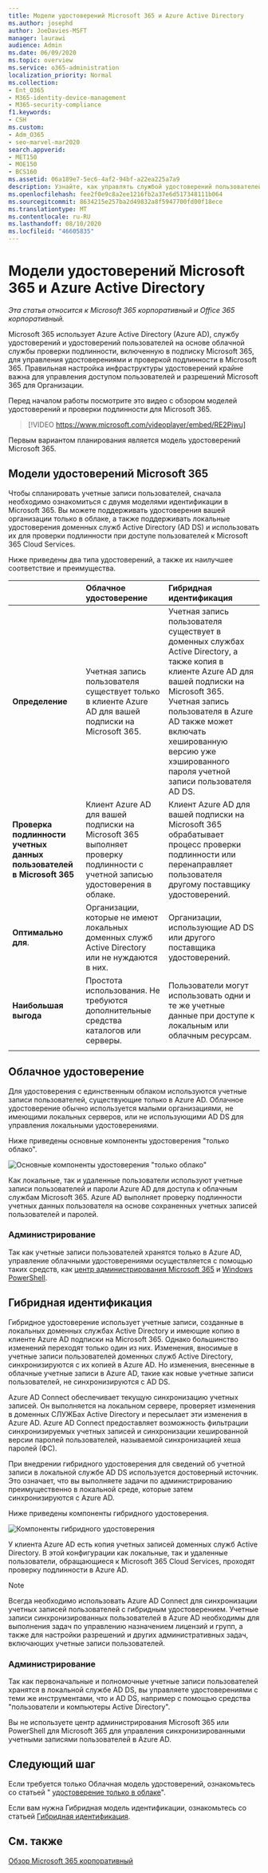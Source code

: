 ```yaml
---
title: Модели удостоверений Microsoft 365 и Azure Active Directory
ms.author: josephd
author: JoeDavies-MSFT
manager: laurawi
audience: Admin
ms.date: 06/09/2020
ms.topic: overview
ms.service: o365-administration
localization_priority: Normal
ms.collection:
- Ent_O365
- M365-identity-device-management
- M365-security-compliance
f1.keywords:
- CSH
ms.custom:
- Adm_O365
- seo-marvel-mar2020
search.appverid:
- MET150
- MOE150
- BCS160
ms.assetid: 06a189e7-5ec6-4af2-94bf-a22ea225a7a9
description: Узнайте, как управлять службой удостоверений пользователей Azure AD в Microsoft 365, используя только облачные или гибридные модели удостоверений.
ms.openlocfilehash: fee2f0e9c8a2ee1216fb2a37e6d517348111b064
ms.sourcegitcommit: 8634215e257ba2d49832a8f5947700fd00f18ece
ms.translationtype: MT
ms.contentlocale: ru-RU
ms.lasthandoff: 08/10/2020
ms.locfileid: "46605835"
---
```

# <a name="microsoft-365-identity-models-and-azure-active-directory"></a>Модели удостоверений Microsoft 365 и Azure Active Directory

*Эта статья относится к Microsoft 365 корпоративный и Office 365 корпоративный.*

Microsoft 365 использует Azure Active Directory (Azure AD), службу удостоверений и удостоверений пользователей на основе облачной службы проверки подлинности, включенную в подписку Microsoft 365, для управления удостоверениями и проверкой подлинности в Microsoft 365. Правильная настройка инфраструктуры удостоверений крайне важна для управления доступом пользователей и разрешений Microsoft 365 для Организации.

Перед началом работы посмотрите это видео с обзором моделей удостоверений и проверки подлинности для Microsoft 365.

> [!VIDEO https://www.microsoft.com/videoplayer/embed/RE2Pjwu]

Первым вариантом планирования является модель удостоверений Microsoft 365.

## <a name="microsoft-365-identity-models"></a>Модели удостоверений Microsoft 365

Чтобы спланировать учетные записи пользователей, сначала необходимо ознакомиться с двумя моделями идентификации в Microsoft 365. Вы можете поддерживать удостоверения вашей организации только в облаке, а также поддерживать локальные удостоверения доменных служб Active Directory (AD DS) и использовать их для проверки подлинности при доступе пользователей к Microsoft 365 Cloud Services.  

Ниже приведены два типа удостоверений, а также их наилучшее соответствие и преимущества.

| | Облачное удостоверение | Гибридная идентификация |
|:-------|:-----|:-----|
| **Определение** | Учетная запись пользователя существует только в клиенте Azure AD для вашей подписки на Microsoft 365. | Учетная запись пользователя существует в доменных службах Active Directory, а также копия в клиенте Azure AD для вашей подписки на Microsoft 365. Учетная запись пользователя в Azure AD также может включать хешированную версию уже хэшированного пароля учетной записи пользователя AD DS. |
| **Проверка подлинности учетных данных пользователей в Microsoft 365** | Клиент Azure AD для вашей подписки на Microsoft 365 выполняет проверку подлинности с учетной записью удостоверения в облаке. | Клиент Azure AD для вашей подписки на Microsoft 365 обрабатывает процесс проверки подлинности или перенаправляет пользователя другому поставщику удостоверений. |
| **Оптимально для**. | Организации, которые не имеют локальных доменных служб Active Directory или не нуждаются в них. | Организации, использующие AD DS или другого поставщика удостоверений. |
| **Наибольшая выгода** | Простота использования. Не требуются дополнительные средства каталогов или серверы. | Пользователи могут использовать одни и те же учетные данные при доступе к локальным или облачным ресурсам. |
||||

## <a name="cloud-only-identity"></a>Облачное удостоверение

Для удостоверения с единственным облаком используются учетные записи пользователей, существующие только в Azure AD. Облачное удостоверение обычно используется малыми организациями, не имеющими локальных серверов, или не использующими AD DS для управления локальными удостоверениями. 

Ниже приведены основные компоненты удостоверения "только облако".
 
![Основные компоненты удостоверения "только облако"](./media/about-office-365-identity/cloud-only-identity.png)

Как локальные, так и удаленные пользователи используют учетные записи пользователей и пароли Azure AD для доступа к облачным службам Microsoft 365. Azure AD выполняет проверку подлинности учетных данных пользователя на основе сохраненных учетных записей пользователей и паролей.

### <a name="administration"></a>Администрирование
Так как учетные записи пользователей хранятся только в Azure AD, управление облачными удостоверениями осуществляется с помощью таких средств, как [центр администрирования Microsoft 365](https://admin.microsoft.com) и [Windows PowerShell](https://docs.microsoft.com/office365/enterprise/powershell/manage-user-accounts-and-licenses-with-office-365-powershell). 

## <a name="hybrid-identity"></a>Гибридная идентификация

Гибридное удостоверение использует учетные записи, созданные в локальных доменных службах Active Directory и имеющие копию в клиенте Azure AD подписки на Microsoft 365. Однако большинство изменений переходят только один из них. Изменения, вносимые в учетные записи пользователей доменных служб Active Directory, синхронизируются с их копией в Azure AD. Но изменения, внесенные в облачные учетные записи в Azure AD, такие как новые учетные записи пользователей, не синхронизируются с AD DS.

Azure AD Connect обеспечивает текущую синхронизацию учетных записей. Он выполняется на локальном сервере, проверяет изменения в доменных СЛУЖБах Active Directory и пересылает эти изменения в Azure AD. Azure AD Connect предоставляет возможность фильтрации синхронизируемых учетных записей и синхронизации хешированной версии паролей пользователей, называемой синхронизацией хеша паролей (ФС).

При внедрении гибридного удостоверения для сведений об учетной записи в локальной службе AD DS используется достоверный источник. Это означает, что вы выполняете задачи по администрированию преимущественно в локальной среде, которые затем синхронизируются с Azure AD. 

Ниже приведены компоненты гибридного удостоверения.

![Компоненты гибридного удостоверения](./media/about-office-365-identity/hybrid-identity.png)

У клиента Azure AD есть копия учетных записей доменных служб Active Directory. В этой конфигурации как локальные, так и удаленные пользователи, обращающиеся к Microsoft 365 Cloud Services, проходят проверку подлинности в Azure AD.

>[!Note]
>Всегда необходимо использовать Azure AD Connect для синхронизации учетных записей пользователей с гибридным удостоверением. Учетные записи синхронизированных пользователей в Azure AD необходимы для выполнения задач по управлению назначением лицензий и групп, а также для настройки разрешений и других административных задач, включающих учетные записи пользователей.
>

### <a name="administration"></a>Администрирование

Так как первоначальные и полномочные учетные записи пользователей хранятся в локальной службе AD DS, вы управляете удостоверениями с теми же инструментами, что и AD DS, например с помощью средства "пользователи и компьютеры Active Directory". 

Вы не используете центр администрирования Microsoft 365 или PowerShell для Microsoft 365 для управления синхронизированными учетными записями пользователей в Azure AD.

## <a name="next-step"></a>Следующий шаг

Если требуется только Облачная модель удостоверений, ознакомьтесь со статьей " [удостоверение только в облаке](cloud-only-identities.md)".

Если вам нужна Гибридная модель идентификации, ознакомьтесь со статьей [Гибридная идентификация](plan-for-directory-synchronization.md).


## <a name="see-also"></a>См. также

[Обзор Microsoft 365 корпоративный](https://docs.microsoft.com/microsoft-365/enterprise/microsoft-365-overview)
